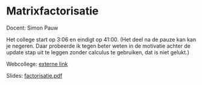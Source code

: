 # Matrixfactorisatie

Docent: Simon Pauw

Het college start op 3:06 en eindigt op 41:00. (Het deel na de pauze kan kan je negeren. Daar probeerde ik tegen beter weten in de motivatie achter de update stap uit te leggen zonder calculus te gebruiken, dat is niet gelukt.)

Webcollege: [externe link](https://webcolleges.uva.nl/Mediasite/Play/54f1c3d5a60540ce9c66ca1cc62657901d)

Slides: [factorisatie.pdf](factorisatie.pdf)
